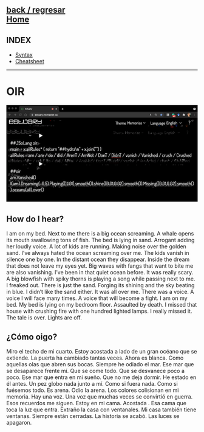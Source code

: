 [back / regresar](../README.md)  
[Home](../../README.md)  
------------------------------------------------------------------------------- 
## INDEX
+ [Syntax](syntaxOir.md)
+ [Cheatsheet](Oir_cheatsheet.pdf) 
-------------------------------------------------------------------------------

# OIR

![MEMORIAS'S IMAGE](/img/oirSyntax.jpg)

## How do I hear?

I am on my bed. Next to me there is a big ocean screaming. A whale opens its mouth swallowing tons of fish. The bed is lying in sand. Arrogant adding her loudly voice. A lot of kids are running. Making noise over the golden sand. I’ve always hated the ocean screaming over me. The kids vanish in silence one by one. In the distant ocean they disappear. Inside the dream that does not leave my eyes yet. Big waves with fangs that want to bite me are also vanishing. I’ve been in that quiet ocean before. It was really scary. A big blowfish with spiky thorns is playing a song while passing next to me. I freaked out. There is just the sand. Forging its shining and the sky beating in blue. I didn’t like the sand either. It was all over me. There was a voice. A voice I will face many times. A voice that will become a fight. I am on my bed. My bed is lying on my bedroom floor. Assaulted by death. I missed that house with crushing fire with one hundred lighted lamps. I really missed it. The tale is over. Lights are off. <br/>

## ¿Cómo oigo?

Miro el techo de mi cuarto. Estoy acostada a lado de un gran océano que se extiende. La puerta ha cambiado tantas veces. Ahora es blanca. Como aquellas olas que abren sus bocas. Siempre he odiado el mar. Ese mar que se desaparece frente mí. Que se come todo. Que se desvanece poco a poco. Ese mar que entra en mi sueño. Que no me deja dormir. He estado en él antes. Un pez globo nada junto a mí. Como si fuera nada. Como si fuésemos todo. Es arena. Odio la arena. Los colores colisionan en mi memoria. Hay una voz. Una voz que muchas veces se convirtió en guerra. Esos recuerdos me siguen. Estoy en mi cama. Acostada . Esa cama que toca la luz que entra. Extraño la casa con  ventanales. Mi casa también tiene ventanas. Siempre están cerradas. La historia se acabó. Las luces se apagaron.
<br/>
